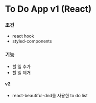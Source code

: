 # To Do App v1 (React)

### 조건

- react hook
- styled-components

### 기능

- 할 일 추가
- 할 일 제거

#### v2

- react-beautiful-dnd를 사용한 to do list

